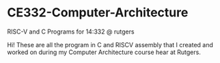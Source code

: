 # CE332-Computer-Architecture
RISC-V and C Programs for 14:332 @ rutgers

Hi! These are all the program in C and RISCV assembly that I created and worked on during my Computer Architecture 
course hear at Rutgers.
